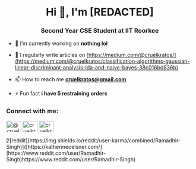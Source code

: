<h1 align="center">Hi 👋, I'm [REDACTED]</h1>
<h3 align="center">Second Year CSE Student at IIT Roorkee</h3>

- 🔭 I’m currently working on **nothing lol**

- 📝 I regularly write articles on [https://medium.com/@cruelkratos/](https://medium.com/@cruelkratos/classification-algorithms-gaussian-linear-discriminant-analysis-lda-and-naive-bayes-38c016bd836b)

- 📫 How to reach me **cruelkratos@gmail.com**

- ⚡ Fun fact **i have 5 restraining orders**

<h3 align="left">Connect with me:</h3>
<p align="left">
<a href="https://medium.com/@cruelkratos" target="blank"><img align="center" src="https://raw.githubusercontent.com/rahuldkjain/github-profile-readme-generator/master/src/images/icons/Social/medium.svg" alt="@cruelkratos" height="30" width="40" /></a>
<a href="https://twitter.com/cruelkratos" target="blank"><img align="center" src="https://raw.githubusercontent.com/rahuldkjain/github-profile-readme-generator/master/src/images/icons/Social/twitter.svg" alt="cruelkratos" height="30" width="40" /></a>
<a href="https://codeforces.com/profile/cruelkratos" target="blank"><img align="center" src="https://raw.githubusercontent.com/rahuldkjain/github-profile-readme-generator/master/src/images/icons/Social/codeforces.svg" alt="cruelkratos" height="30" width="40" /></a></p>
[![reddit](https://img.shields.io/reddit/user-karma/combined/Ramadhir-Singh)]([https://katherineoelsner.com/](https://www.reddit.com/user/Ramadhir-Singh)https://www.reddit.com/user/Ramadhir-Singh)
